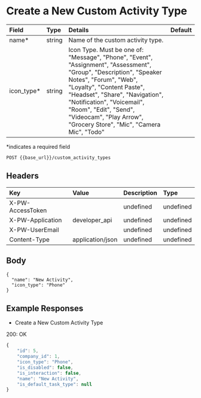 # Create a New Custom Activity Type

| Field | Type | Details | Default |
| :--- | :--- | :--- | :--- |
| name\* | string | Name of the custom activity type. |  |
| icon\_type\* | string | Icon Type. Must be one of: "Message", "Phone", "Event", "Assignment", "Assessment", "Group", "Description", "Speaker Notes", "Forum", "Web", "Loyalty", "Content Paste", "Headset", "Share", "Navigation", "Notification", "Voicemail", "Room", "Edit", "Send", "Videocam", "Play Arrow", "Grocery Store", "Mic", "Camera Mic", "Todo" |  |

\*indicates a required field

`POST {{base_url}}/custom_activity_types`

## Headers

| Key | Value | Description | Type |
| :--- | :--- | :--- | :--- |
| X-PW-AccessToken |  | undefined | undefined |
| X-PW-Application | developer\_api | undefined | undefined |
| X-PW-UserEmail |  | undefined | undefined |
| Content-Type | application/json | undefined | undefined |

## Body

```text
{
  "name": "New Activity",
  "icon_type": "Phone"
}
```

## Example Responses

* Create a New Custom Activity Type

200: OK

```javascript
{
    "id": 5,
    "company_id": 1,
    "icon_type": "Phone",
    "is_disabled": false,
    "is_interaction": false,
    "name": "New Activity",
    "is_default_task_type": null
}
```

